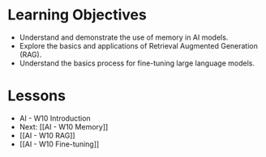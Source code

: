 # Learning Objectives
- Understand and demonstrate the use of memory in AI models.
- Explore the basics and applications of Retrieval Augmented Generation (RAG).
- Understand the basics process for fine-tuning large language models.

# Lessons
- AI - W10 Introduction
- Next: [[AI - W10 Memory]]
- [[AI - W10 RAG]]
- [[AI - W10 Fine-tuning]]